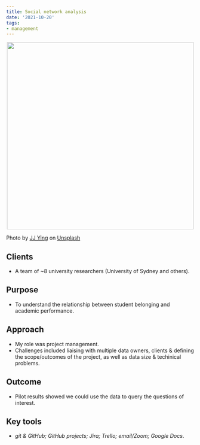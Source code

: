 ```yaml
---
title: Social network analysis
date: '2021-10-20'
tags:
- management
---
```


<p align="center">
<img src="https://daryavanichkina.com/images/2111_socialnetwork.jpg" width="500" />
</p>

Photo by <a href="https://unsplash.com/@jjying?utm_source=unsplash&utm_medium=referral&utm_content=creditCopyText">JJ Ying</a> on <a href="https://unsplash.com/s/photos/network?utm_source=unsplash&utm_medium=referral&utm_content=creditCopyText">Unsplash</a>
  

## Clients

- A team of ~8 university researchers (University of Sydney and others).
## Purpose

- To understand the relationship between student belonging and academic performance. 

## Approach

- My role was project management.
- Challenges included liaising with multiple data owners, clients & defining the scope/outcomes of the project, as well as data size & techinical problems.

## Outcome

- Pilot results showed we could use the data to query the questions of interest.

## Key tools

- *git & GitHub; GitHub projects; Jira; Trello; email/Zoom; Google Docs*.